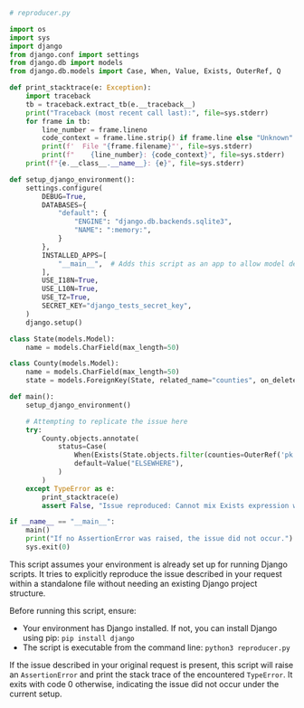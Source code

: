 ```python
# reproducer.py

import os
import sys
import django
from django.conf import settings
from django.db import models
from django.db.models import Case, When, Value, Exists, OuterRef, Q

def print_stacktrace(e: Exception):
    import traceback
    tb = traceback.extract_tb(e.__traceback__)
    print("Traceback (most recent call last):", file=sys.stderr)
    for frame in tb:
        line_number = frame.lineno
        code_context = frame.line.strip() if frame.line else "Unknown"
        print(f'  File "{frame.filename}"', file=sys.stderr)
        print(f"    {line_number}: {code_context}", file=sys.stderr)
    print(f"{e.__class__.__name__}: {e}", file=sys.stderr)

def setup_django_environment():
    settings.configure(
        DEBUG=True,
        DATABASES={
            "default": {
                "ENGINE": "django.db.backends.sqlite3",
                "NAME": ":memory:",
            }
        },
        INSTALLED_APPS=[
            "__main__",  # Adds this script as an app to allow model definition
        ],
        USE_I18N=True,
        USE_L10N=True,
        USE_TZ=True,
        SECRET_KEY="django_tests_secret_key",
    )
    django.setup()

class State(models.Model):
    name = models.CharField(max_length=50)

class County(models.Model):
    name = models.CharField(max_length=50)
    state = models.ForeignKey(State, related_name="counties", on_delete=models.CASCADE)

def main():
    setup_django_environment()

    # Attempting to replicate the issue here
    try:
        County.objects.annotate(
            status=Case(
                When(Exists(State.objects.filter(counties=OuterRef('pk'), name="Texas")), name="Dallas", then=Value("DALLAS COUNTY")),
                default=Value("ELSEWHERE"),
            )
        )
    except TypeError as e:
        print_stacktrace(e)
        assert False, "Issue reproduced: Cannot mix Exists expression with keyword arguments to When"

if __name__ == "__main__":
    main()
    print("If no AssertionError was raised, the issue did not occur.")
    sys.exit(0)
```

This script assumes your environment is already set up for running Django scripts. It tries to explicitly reproduce the issue described in your request within a standalone file without needing an existing Django project structure.

Before running this script, ensure:

- Your environment has Django installed. If not, you can install Django using pip: `pip install django`
- The script is executable from the command line: `python3 reproducer.py`

If the issue described in your original request is present, this script will raise an `AssertionError` and print the stack trace of the encountered `TypeError`. It exits with code 0 otherwise, indicating the issue did not occur under the current setup.